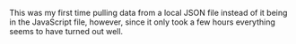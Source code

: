 This was my first time pulling data from a local JSON file instead of it being in the JavaScript file, however, since it only took a few hours everything seems to have turned out well.
